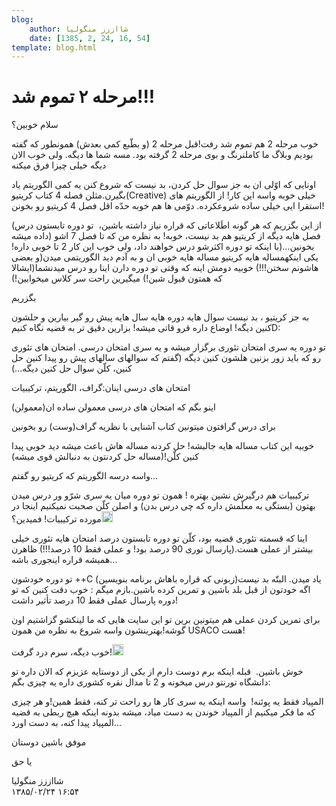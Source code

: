 ```yaml
---
blog:
    author: شااززز منگولیا
    date: [1385, 2, 24, 16, 54]
template: blog.html
---
```

# مرحله ۲ تموم شد!!!

<div class="cnt">
<p></p>سلام خوبین؟<p></p><p>خوب مرحله 2 هم تموم شد رفت!قبل مرحله 2 (و بطّبع کمی بعدش) همونطور که گفته بودیم وبلاگ ما کاملنرنگ و بوی مرحله 2 گرفته بود. مسه شما ها دیگه. ولی خوب الان دیگه خیلی چیزا فرق میکنه</p>
<p>اونایی که اوّلی ان به جز سوال حل کردن، بد نیست که شروع کنن یه کمی الگوریتم یاد بگیرن.مثلن فصله 4 کتاب کریتیو(Creative) خیلی خوبه واسه این کار! از الگوریتم های استقرا ایی خیلی ساده شروعکرده. دوّمی ها هم خوبه حدّه اقل فصل 4 کریتیو رو بخونن!</p>
<p>(از این بگزریم که هر گونه اطَلاعاتی که قراره نیاز داشته باشین،  تو دوره تابستون درس داده میشه) فصل هایه دیگه از کریتیو هم بد نیست، خوبه! به نظره من که تا فصل 7 اشو بخونین...(با اینکه تو دوره اکثرشو درس خواهند داد، ولی خوب این کار 2 تا خوبی داره! یکی اینکهمساله هایه کریتیو مساله هایه خوبی ان و به آدم دید الگوریتمی میدن(و بعضی هاشونم سختن!!!) خوبیه دومش اینه که وقتی تو دوره دارن اینا رو درس میدنشما(ایشالا که همتون قبول شین!) میگیرین راحت سر کلاس میخوابین!)</p>
<p>بگزریم</p>
<p>به جز کریتیو ، بد نیست سوال هایه دوره هایه سال هایه پیش رو گیر بیارین و حلشون کنین دیگه! اوضاع داره قرو قاتی میشه! بزارین دقیق تر به قضیه نگاه کنیمD:</p>
<p>تو دوره یه سری امتحان تئوری برگزار میشه و یه سری امتحان درسی. امتحان های تئوری رو که باید زور بزنین هلشون کنین دیگه (گفتم که سوالهای سالهای پیش رو پیدا کنین حل کنین، کلّن سوال حل کنین دیگه...)</p>
<p>امتحان های درسی اینان:گراف، الگوریتم، ترکیبیات</p>
<p>اینو بگم که امتحان های درسی معمولن ساده ان(معمولن)</p>
<p>برای درس گرافتون میتونین کتاب آشنایی با نظریه گراف(وست) رو بخونین</p>
<p>خوبیه این کتاب مساله هایه جالبشه! حل کردنه مساله هاش باعث میشه دید خوبی پیدا کنین کلّن!(مساله حل کردنتون به دنبالش قوی میشه)</p>
<p>واسه درسه الگوریتم که کریتیو رو گفتم...</p>
<p>ترکیبیات هم درگیرش نشین بهتره ! همون تو دوره میان یه سری شرّو ور درس میدن بهتون (بستگی به معلّمش داره که چی درس بدن) و اصلن کلّن صحبت نمیکنیم اینجا در مورده ترکیبیات! فمیدین؟<img height="18" src="http://blogfa.com/images/smileys/03.gif" width="18"/></p>
<p>اینا که قسمته تئوری قضیه بود، کلّن تو دوره تابستون درصد امتحان هایه تئوری خیلی بیشتر از عملی هست.(پارسال توری 90 درصد بود! و عملی فقط 10 درصد!!!) ظاهرن همیشه قراره اینجوری باشه...</p>
<p>تو دوره خودشون ++C (زبونی که قراره باهاش برنامه بنویسین)یاد میدن. البتّه بد نیست اگه خودتون از قبل بلد باشین و تمرین کرده باشین.بازم میگم : خوب دقت کنین که تو دوره پارسال عملی فقط 10 درصد تأثیر داشت!</p>
<p>برای تمرین کردن عملی هم میتونین برین تو این سایت هایی که ما لینکشو گزاشتیم اون گوشه!بهترینشون واسه شروع به نظره من همون USACO هست!</p>
<p>خوب دیگه، سرم درد گرفت!<img height="18" src="http://blogfa.com/images/smileys/03.gif" width="18"/></p>
<p>خوش باشین.  قبله اینکه برم دوست دارم از یکی از دوستایه عزیزم که الان داره تو دانشگاه تورنتو درس میخونه و 2 تا مدال نقره کشوری داره یه چیزی بگم:</p>
<p>المپیاد فقط یه پوئنه!  واسه اینکه یه سری کار ها رو راحت تر کنه، فقط همین!و هر چیزی که ما فکر میکنیم از المپیاد خوندن به دست میاد، میشه بدونه اینکه هیچ ربطی به قضیه المپیاد پیدا کنه، به دست اورد...</p>
<p>موفق باشین دوستان</p>
<p>یا حق</p>
</div>

<div class="blog-info">
    <div class="blog-author">شااززز منگولیا</div>
    <div class="blog-date">۱۳۸۵/۰۲/۲۴ ۱۶:۵۴</div>
</div>


